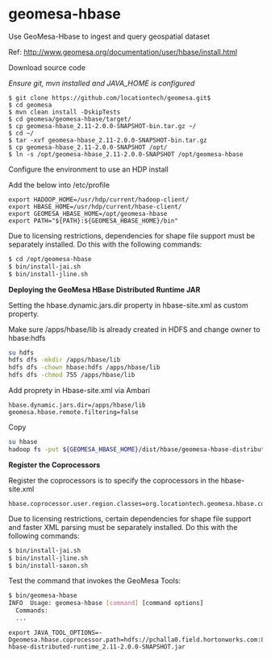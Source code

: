 # geomesa-hbase
Use GeoMesa-Hbase to ingest and query geospatial dataset

Ref: http://www.geomesa.org/documentation/user/hbase/install.html

Download source code

*Ensure git, mvn installed and JAVA_HOME is configured*


```
$ git clone https://github.com/locationtech/geomesa.git$ 
$ cd geomesa
$ mvn clean install -DskipTests
$ cd geomesa/geomesa-hbase/target/
$ cp geomesa-hbase_2.11-2.0.0-SNAPSHOT-bin.tar.gz ~/
$ cd ~/
$ tar -xvf geomesa-hbase_2.11-2.0.0-SNAPSHOT-bin.tar.gz
$ cp geomesa-hbase_2.11-2.0.0-SNAPSHOT /opt/
$ ln -s /opt/geomesa-hbase_2.11-2.0.0-SNAPSHOT /opt/geomesa-hbase

```

Configure the environment to use an HDP install

Add the below into /etc/profile

```text
export HADOOP_HOME=/usr/hdp/current/hadoop-client/
export HBASE_HOME=/usr/hdp/current/hbase-client/
export GEOMESA_HBASE_HOME=/opt/geomesa-hbase
export PATH="${PATH}:${GEOMESA_HBASE_HOME}/bin"
```

Due to licensing restrictions, dependencies for shape file support must be separately installed. Do this with the following commands:

```bash
$ cd /opt/geomesa-hbase
$ bin/install-jai.sh
$ bin/install-jline.sh
```

**Deploying the GeoMesa HBase Distributed Runtime JAR**

Setting the hbase.dynamic.jars.dir property in hbase-site.xml as custom property. 

Make sure /apps/hbase/lib is already created in HDFS and change owner to hbase:hdfs

```bash
su hdfs
hdfs dfs -mkdir /apps/hbase/lib
hdfs dfs -chown hbase:hdfs /apps/hbase/lib
hdfs dfs -chmod 755 /apps/hbase/lib
```

Add proprety in Hbase-site.xml via Ambari

```text
hbase.dynamic.jars.dir=/apps/hbase/lib
geomesa.hbase.remote.filtering=false

```

Copy 

```bash
su hbase
hadoop fs -put ${GEOMESA_HBASE_HOME}/dist/hbase/geomesa-hbase-distributed-runtime_2.11-2.0.0-SNAPSHOT.jar /apps/hbase/lib
```

**Register the Coprocessors**

 Register the coprocessors is to specify the coprocessors in the hbase-site.xml
 
 ```text
hbase.coprocessor.user.region.classes=org.locationtech.geomesa.hbase.coprocessor.GeoMesaCoprocessor
```

Due to licensing restrictions, certain dependencies for shape file support and faster XML parsing must be separately installed. Do this with the following commands:

```bash
$ bin/install-jai.sh
$ bin/install-jline.sh
$ bin/install-saxon.sh
```

Test the command that invokes the GeoMesa Tools:

```bash
$ bin/geomesa-hbase
INFO  Usage: geomesa-hbase [command] [command options]
  Commands:
  ...
```

```text
export JAVA_TOOL_OPTIONS=-Dgeomesa.hbase.coprocessor.path=hdfs://pchalla0.field.hortonworks.com:8020/apps/hbase/lib/geomesa-hbase-distributed-runtime_2.11-2.0.0-SNAPSHOT.jar
```